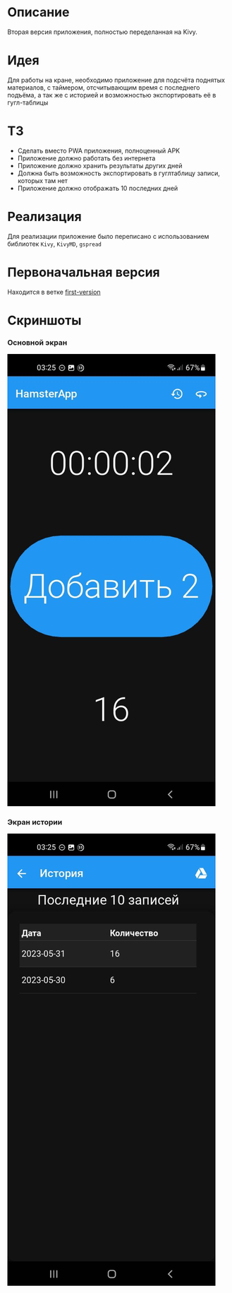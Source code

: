 # Описание
Вторая версия приложения, полностью переделанная на Kivy.

# Идея
Для работы на кране, необходимо приложение для подсчёта поднятых материалов, с таймером, отсчитывающим время с последнего подъёма, а так же с историей и возможностью экспортировать её в гугл-таблицы

# ТЗ
- Сделать вместо PWA приложения, полноценный APK
- Приложение должно работать без интернета
- Приложение должно хранить результаты других дней
- Должна быть возможность экспортировать в гуглтаблицу записи, которых там нет
- Приложение должно отображать 10 последних дней

# Реализация
Для реализации приложение было переписано с использованием библиотек `Kivy`, `KivyMD`, `gspread`

# Первоначальная версия
Находится в ветке [first-version](https://github.com/proDreams/HamsterApp/tree/first-version)

# Скриншоты
### Основной экран
![main screen](img/main.png)
### Экран истории
![history screen](img/history.png)